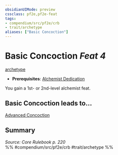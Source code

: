 ```yaml
---
obsidianUIMode: preview
cssclass: pf2e,pf2e-feat
tags:
- compendium/src/pf2e/crb
- trait/archetype
aliases: ["Basic Concoction"]
---
```

# Basic Concoction  *Feat 4*  
[archetype](archetype.md "Archetype Feat Trait")  

- **Prerequisites**: [Alchemist Dedication](alchemist-dedication.md)

You gain a 1st- or 2nd-level alchemist feat.

## Basic Concoction leads to...

[Advanced Concoction](advanced-concoction.md)

## Summary

*Source: Core Rulebook p. 220*  
%% #compendium/src/pf2e/crb #trait/archetype %%
